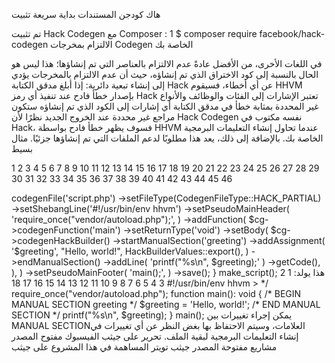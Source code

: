 
هاك كودجن
المستندات
بداية سريعة
تثبيت

تم تثبيت Hack Codegen مع Composer :
1
$ composer require facebook/hack-codegen
الالتزام بمخرجات Codegen الخاصة بك

في اللغات الأخرى، من الأفضل عادةً عدم الالتزام بالعناصر التي تم إنشاؤها؛ هذا ليس هو الحال بالنسبة إلى كود الاختراق الذي تم إنشاؤه، حيث أن عدم الالتزام بالمخرجات يؤدي إلى إنشاء تبعية دائرية:
إذا أبلغ مدقق الكتابة Hack عن أي أخطاء، فسيقوم HHVM بإصدار خطأ فادح عند تنفيذ أي رمز Hack
تعتبر الإشارات إلى الفئات والوظائف والأنواع غير المحددة بمثابة خطأ في مدقق الكتابة
أي إشارات إلى الكود الذي تم إنشاؤه ستكون مراجع غير محددة عند الخروج الجديد
نظرًا لأن Hack Codegen نفسه مكتوب في Hack، فسوف يظهر خطأ فادح بواسطة HHVM عندما تحاول إنشاء التعليمات البرمجية الخاصة بك.
بالإضافة إلى ذلك، يعد هذا مطلوبًا لدعم الملفات التي تم إنشاؤها جزئيًا.
مثال بسيط

1
2
3
4
5
6
7
8
9
10
11
12
13
14
15
16
17
18
19
20
21
22
23
24
25
26
27
28
29
30
31
32
33
34
35
36
37
38
39
40
41
42
43
44
45
46
<?hh
require_once('vendor/autoload.php');

use Facebook\HackCodegen\{
  CodegenFileType,
  HackCodegenConfig,
  HackCodegenFactory,
  HackBuilderValues
};

function make_script(): void {
  $cg = new HackCodegenFactory(
    new HackCodegenConfig(__DIR__),
  );

  $cg->codegenFile('script.php')
    ->setFileType(CodegenFileType::HACK_PARTIAL)
    ->setShebangLine('#!/usr/bin/env hhvm')
    ->setPseudoMainHeader(
      'require_once("vendor/autoload.php");',
    )
    ->addFunction(
      $cg->codegenFunction('main')
        ->setReturnType('void')
        ->setBody(
          $cg->codegenHackBuilder()
            ->startManualSection('greeting')
            ->addAssignment(
              '$greeting',
              "Hello, world!",
              HackBuilderValues::export(),
            )
            ->endManualSection()
            ->addLine(
              'printf("%s\n", $greeting);'
            )
            ->getCode(),
        ),
    )
    ->setPseudoMainFooter(
      'main();',
    )
    ->save();
}

make_script();
هذا يولد:
1
2
3
4
5
6
7
8
9
10
11
12
13
14
15
16
17
18
#!/usr/bin/env hhvm
<?hh
/**
 * This file is partially generated. Only make modifications between BEGIN
 * MANUAL SECTION and END MANUAL SECTION designators.
 *
 * @partially-generated SignedSource<<484789e339a716fbb2ed2385d32b6b75>>
 */
require_once("vendor/autoload.php");

function main(): void {
  /* BEGIN MANUAL SECTION greeting */
  $greeting = 'Hello, world!';
  /* END MANUAL SECTION */
  printf("%s\n", $greeting);
}

main();
يمكن إجراء تغييرات بين MANUAL SECTIONالعلامات، وسيتم الاحتفاظ بها بغض النظر عن أي تغييرات في إنشاء التعليمات البرمجية لبقية الملف.
تحرير على جيثب
الفيسبوك مفتوح المصدر
مشاريع مفتوحة المصدر جيثب تويتر
المساهمة في هذا المشروع على جيثب
